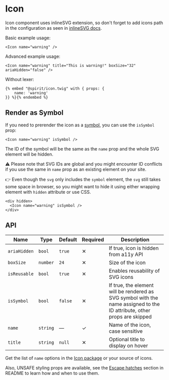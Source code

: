 # Icon

Icon component uses inlineSVG extension, so don't forget to add icons path in the configuration
as seen in [inlineSVG docs][inlinesvg-docs].

Basic example usage:

```twig
<Icon name="warning" />
```

Advanced example usage:

```twig
<Icon name="warning" title="This is warning!" boxSize="32" ariaHidden="false" />
```

Without lexer:

```twig
{% embed "@spirit/icon.twig" with { props: {
    name: 'warning'
}} %}{% endembed %}
```

## Render as Symbol

If you need to prerender the icon as a [symbol][mdn-symbol], you can use the `isSymbol` prop:

```twig
<Icon name="warning" isSymbol />
```

The ID of the symbol will be the same as the `name` prop and the whole SVG element will be hidden.

⚠️ Please note that SVG IDs are global and you might encounter ID conflicts if you use the same in
`name` prop as an existing element on your site.

👉 Even though the `svg` only includes the `symbol` element, the `svg` still takes some space in browser,
so you might want to hide it using either wrapping element with `hidden` attribute or use CSS.

```twig
<div hidden>
  <Icon name="warning" isSymbol />
</div>
```

## API

| Name         | Type     | Default | Required | Description                                                                                                             |
| ------------ | -------- | ------- | -------- | ----------------------------------------------------------------------------------------------------------------------- |
| `ariaHidden` | `bool`   | `true`  | ✕        | If true, icon is hidden from a11y API                                                                                   |
| `boxSize`    | `number` | `24`    | ✕        | Size of the icon                                                                                                        |
| `isReusable` | `bool`   | `true`  | ✕        | Enables reusability of SVG icons                                                                                        |
| `isSymbol`   | `bool`   | `false` | ✕        | If true, the element will be rendered as SVG symbol with the name assigned to the ID attribute, other props are skipped |
| `name`       | `string` | —       | ✓        | Name of the icon, case sensitive                                                                                        |
| `title`      | `string` | `null`  | ✕        | Optional title to display on hover                                                                                      |

Get the list of `name` options in the [Icon package][icon-package] or your source of icons.

Also, UNSAFE styling props are available, see the [Escape hatches][escape-hatches]
section in README to learn how and when to use them.

[escape-hatches]: https://github.com/lmc-eu/spirit-design-system/tree/main/packages/web-twig/README.md#escape-hatches
[icon-package]: https://github.com/lmc-eu/spirit-design-system/tree/main/packages/icons
[inlinesvg-docs]: https://github.com/lmc-eu/spirit-design-system/tree/main/packages/web-twig/docs/inlineSVG.md
[mdn-symbol]: https://developer.mozilla.org/en-US/docs/Web/SVG/Element/symbol
